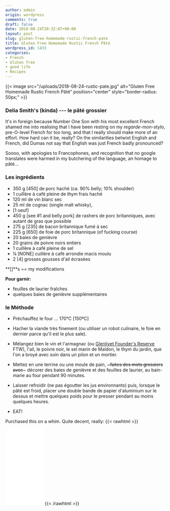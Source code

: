 ```yaml
---
author: admin
origin: wordpress
comments: true
draft: false
date: 2018-08-24T20:32:07+00:00
layout: post
slug: gluten-free-homemade-rustic-french-pate
title: Gluten Free Homemade Rustic French Pâté
wordpress_id: 1433
categories:
- French
- Gluten free
- good life
- Recipes
---
```


{{< image src="/uploads/2018-08-24-rustic-pate.jpg" alt="Gluten Free Homemade Rustic French Pâté" position="center" style="border-radius: 50px;" >}}

### Delia Smith's (kinda) --- le pâté grossier

It's in foreign because Number One Son with his most excellent French shamed me into realising that I have been resting on my _regarde-mon-stylo_, pre-O-level French for too long, and that I really should make more of an effort. How hard can it be, really? On the similarities betwixt English and French, did Dumas not say that English was just French badly pronounced?

Soooo, with apologies to Francophones, and recognition that no google translates were harmed in my butchering of the language, an homage to pâté...



### Les ingrédients


- 350 g [450] de porc haché (ca. 90% belly; 10% shoulder)
- 1 cuillère à café pleine de thym frais haché
- 120 ml de vin blanc sec
- 25 ml de cognac (single malt whisky),
- [1 oeuf]
- 450 g [see #1 and belly pork] de rashers de porc britanniques, avec autant de gras que possible
- 275 g [235] de bacon britannique fumé à sec
- 225 g [650] de foie de porc britannique (of fucking course)
- 20 baies de genièvre
- 20 grains de poivre noirs entiers
- 1 cuillère à café pleine de sel
- ¼ [NONE] cuillère à café arrondie macis moulu 
-  2 [4] grosses gousses d'ail écrasées


**[]**s == my modifications

**Pour garnir:**
- feuilles de laurier fraîches
- quelques baies de genièvre supplémentaires



### le Méthode


- Préchauffez le four ... 170°C [150ºC]

- Hacher la viande très finement (ou utiliser un robot culinaire, le foie en dernier parce qu'il est le plus sale).

- Mélangez bien le vin et l'armagnac (ou [Glenlivet Founder's Reserve](https://www.thewhiskyexchange.com/p/28323/glenlivet-founders-reserve) FTW), l'ail, le poivre noir, le sel marin de Maldon, le thym du jardin, que l'on a broyé avec soin dans un pilon et un mortier.

- Mettez en une terrine ou une moule de pain, ~~~faites des mots grossiers avec~~~ décorer des baies de genièvre et des feuilles de laurier, au bain-marie au four pendant 90 minutes.


- Laisser refroidir (ne pas égoutter les jus environnants) puis, lorsque le pâté est froid, placer une double bande de papier d'aluminium sur le dessus et mettre quelques poids pour le presser pendant au moins quelques heures.


- EAT!

Purchased this on a whim. Quite decent, really:
{{< rawhtml >}}
<iframe style="width:120px;height:240px;" marginwidth="0" marginheight="0" scrolling="no" frameborder="0" src="//ws-eu.amazon-adsystem.com/widgets/q?ServiceVersion=20070822&OneJS=1&Operation=GetAdHtml&MarketPlace=GB&source=ac&ref=tf_til&ad_type=product_link&tracking_id=yearlus-21&marketplace=amazon&amp;region=GB&placement=B00TSAH04M&asins=B00TSAH04M&linkId=cd12ae73f0a953fd3b31c256b901851d&show_border=false&link_opens_in_new_window=false&price_color=333333&title_color=0066c0&bg_color=ffffff">
</iframe>
{{< /rawhtml >}}